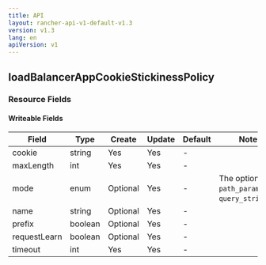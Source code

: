 ```yaml
---
title: API
layout: rancher-api-v1-default-v1.3
version: v1.3
lang: en
apiVersion: v1
---
```


## loadBalancerAppCookieStickinessPolicy



### Resource Fields

#### Writeable Fields

Field | Type | Create | Update | Default | Notes
---|---|---|---|---|---
cookie | string | Yes | Yes | - | 
maxLength | int | Yes | Yes | - | 
mode | enum | Optional | Yes | - | The options are `path_parameters`, `query_string`.
name | string | Optional | Yes | - | 
prefix | boolean | Optional | Yes | - | 
requestLearn | boolean | Optional | Yes | - | 
timeout | int | Yes | Yes | - | 



<br>
